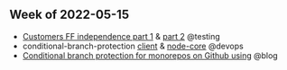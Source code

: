 ## Week of 2022-05-15

-   [Customers FF independence part 1](https://github.com/helloextend/client/pull/3906) & [part 2](https://github.com/helloextend/client/pull/3984) @testing   
-   conditional-branch-protection [client](https://github.com/helloextend/client/pull/3977) & [node-core](https://github.com/helloextend/node-core/pull/9788) @devops
-   [Conditional branch protection for monorepos on Github using](https://youtu.be/BFAou8IDTLQ) @blog